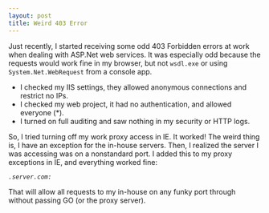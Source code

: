 ```yaml
--- 
layout: post
title: Weird 403 Error
---
```

Just recently, I started receiving some odd 403 Forbidden errors at work when dealing with ASP.Net web services.  It was especially odd because the requests would work fine in my browser, but not <code>wsdl.exe</code> or using <code>System.Net.WebRequest</code> from a console app.

* I checked my IIS settings, they allowed anonymous connections and restrict no IPs.
* I checked my web project, it had no authentication, and allowed everyone (*).
* I turned on full auditing and saw nothing in my security or HTTP logs.

So, I tried turning off my work proxy access in IE.  It worked!  The weird thing is, I have an exception for the in-house servers.   Then, I realized the server I was accessing was on a nonstandard port.  I added this to my proxy exceptions in IE, and everything worked fine:

<code>*.server.com:*</code>

That will allow all requests to my in-house on any funky port through without passing GO (or the proxy server).
